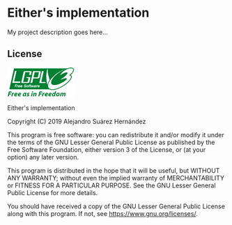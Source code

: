 # Either's implementation

My project description goes here...

## License

![LGPL 3.0 logo][lgplv3logo]

Either's implementation

Copyright (C) 2019 Alejandro Suárez Hernández

This program is free software: you can redistribute it and/or modify
it under the terms of the GNU Lesser General Public License as published by
the Free Software Foundation, either version 3 of the License, or
(at your option) any later version.

This program is distributed in the hope that it will be useful,
but WITHOUT ANY WARRANTY; without even the implied warranty of
MERCHANTABILITY or FITNESS FOR A PARTICULAR PURPOSE.  See the
GNU Lesser General Public License for more details.

You should have received a copy of the GNU Lesser General Public License
along with this program.  If not, see <https://www.gnu.org/licenses/>.

[lgplv3logo]: lgplv3.png "LGPL 3.0 logo"
